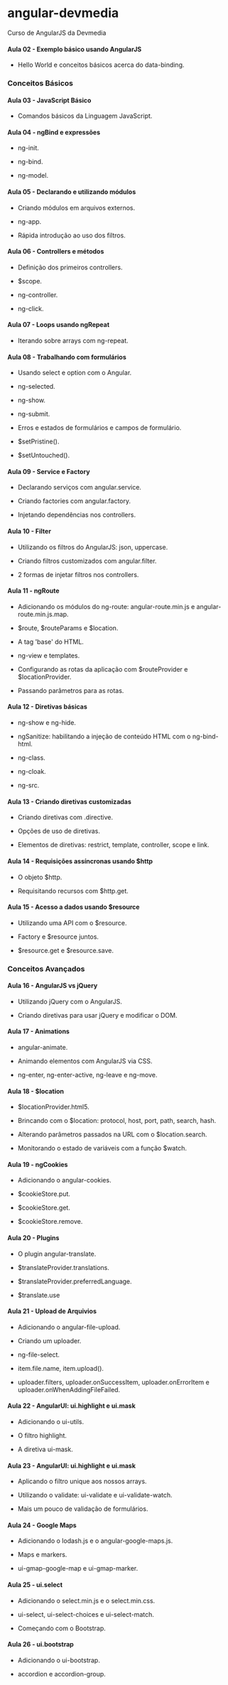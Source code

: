 # angular-devmedia
Curso de AngularJS da Devmedia

<h4>Aula 02 - Exemplo básico usando AngularJS</h4>

- Hello World e conceitos básicos acerca do data-binding.

<h3>Conceitos Básicos</h3>
<h4>Aula 03 - JavaScript Básico</h4>

- Comandos básicos da Linguagem JavaScript.

<h4>Aula 04 - ngBind e expressões</h4>

- ng-init.

- ng-bind.

- ng-model.

<h4>Aula 05 - Declarando e utilizando módulos</h4>

- Criando módulos em arquivos externos.

- ng-app.

- Rápida introdução ao uso dos filtros.

<h4>Aula 06 - Controllers e métodos</h4>

- Definição dos primeiros controllers.

- $scope.

- ng-controller.

- ng-click.

<h4>Aula 07 - Loops usando ngRepeat</h4>

- Iterando sobre arrays com ng-repeat.

<h4>Aula 08 - Trabalhando com formulários</h4>

- Usando select e option com o Angular.

- ng-selected.

- ng-show.

- ng-submit.

- Erros e estados de formulários e campos de formulário.

- $setPristine().

- $setUntouched().

<h4>Aula 09 - Service e Factory</h4>

- Declarando serviços com angular.service.

- Criando factories com angular.factory.

- Injetando dependências nos controllers.

<h4>Aula 10 - Filter</h4>

- Utilizando os filtros do AngularJS: json, uppercase.

- Criando filtros customizados com angular.filter.

- 2 formas de injetar filtros nos controllers.

<h4>Aula 11 - ngRoute</h4>

- Adicionando os módulos do ng-route: angular-route.min.js e angular-route.min.js.map.

- $route, $routeParams e $location.

- A tag 'base' do HTML.

- ng-view e templates.

- Configurando as rotas da aplicação com $routeProvider e $locationProvider.

- Passando parâmetros para as rotas.

<h4>Aula 12 - Diretivas básicas</h4>

- ng-show e ng-hide.

- ngSanitize: habilitando a injeção de conteúdo HTML com o ng-bind-html.

- ng-class.

- ng-cloak.

- ng-src.

<h4>Aula 13 - Criando diretivas customizadas</h4>

- Criando diretivas com .directive.

- Opções de uso de diretivas.

- Elementos de diretivas: restrict, template, controller, scope e link.

<h4>Aula 14 - Requisições assíncronas usando $http</h4>

- O objeto $http.

- Requisitando recursos com $http.get.

<h4>Aula 15 - Acesso a dados usando $resource</h4>

- Utilizando uma API com o $resource.

- Factory e $resource juntos.

- $resource.get e $resource.save.

<h3>Conceitos Avançados</h3>
<h4>Aula 16 - AngularJS vs jQuery</h4>

- Utilizando jQuery com o AngularJS.

- Criando diretivas para usar jQuery e modificar o DOM.

<h4>Aula 17 - Animations</h4>

- angular-animate.

- Animando elementos com AngularJS via CSS.

- ng-enter, ng-enter-active, ng-leave e ng-move.

<h4>Aula 18 - $location</h4>

- $locationProvider.html5.

- Brincando com o $location: protocol, host, port, path, search, hash.

- Alterando parâmetros passados na URL com o $location.search.

- Monitorando o estado de variáveis com a função $watch.

<h4>Aula 19 - ngCookies</h4>

- Adicionando o angular-cookies.

- $cookieStore.put.

- $cookieStore.get.

- $cookieStore.remove.

<h4>Aula 20 - Plugins</h4>

- O plugin angular-translate.

- $translateProvider.translations.

- $translateProvider.preferredLanguage.

- $translate.use

<h4>Aula 21 - Upload de Arquivios</h4>

- Adicionando o angular-file-upload.

- Criando um uploader.

- ng-file-select.

- item.file.name, item.upload().

- uploader.filters, uploader.onSuccessItem, uploader.onErrorItem e uploader.onWhenAddingFileFailed.

<h4>Aula 22 - AngularUI: ui.highlight e ui.mask</h4>

- Adicionando o ui-utils.

- O filtro highlight.

- A diretiva ui-mask.

<h4>Aula 23 - AngularUI: ui.highlight e ui.mask</h4>

- Aplicando o filtro unique aos nossos arrays.

- Utilizando o validate: ui-validate e ui-validate-watch.

- Mais um pouco de validação de formulários.

<h4>Aula 24 - Google Maps</h4>

- Adicionando o lodash.js e o angular-google-maps.js.

- Maps e markers.

- ui-gmap-google-map e ui-gmap-marker.

<h4>Aula 25 - ui.select</h4>

- Adicionando o select.min.js e o select.min.css.

- ui-select, ui-select-choices e ui-select-match.

- Começando com o Bootstrap.

<h4>Aula 26 - ui.bootstrap</h4>

- Adicionando o ui-bootstrap.

- accordion e accordion-group.